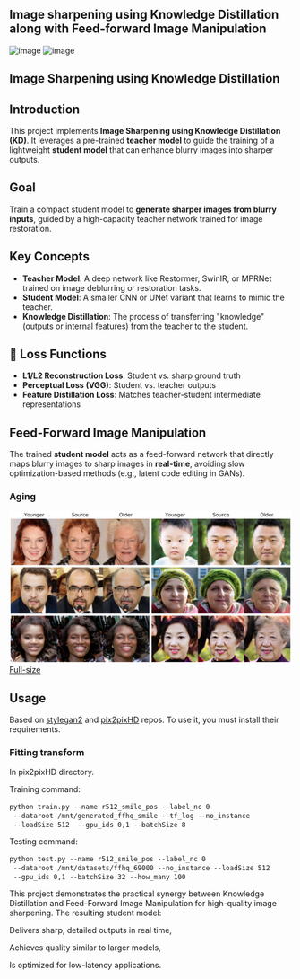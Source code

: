 ## Image sharpening using Knowledge Distillation along with Feed-forward Image Manipulation

<img width="607" height="261" alt="image" src="https://github.com/user-attachments/assets/6061dcf9-cce8-4fc4-ae9e-a35248e0d87d" />
<img width="606" height="198" alt="image" src="https://github.com/user-attachments/assets/4d5ae321-1851-446a-a935-645feed5099c" />

## Image Sharpening using Knowledge Distillation

## Introduction

This project implements **Image Sharpening using Knowledge Distillation (KD)**. It leverages a pre-trained **teacher model** to guide the training of a lightweight **student model** that can enhance blurry images into sharper outputs.


## Goal

Train a compact student model to **generate sharper images from blurry inputs**, guided by a high-capacity teacher network trained for image restoration.



## Key Concepts

- **Teacher Model**: A deep network like Restormer, SwinIR, or MPRNet trained on image deblurring or restoration tasks.
- **Student Model**: A smaller CNN or UNet variant that learns to mimic the teacher.
- **Knowledge Distillation**: The process of transferring "knowledge" (outputs or internal features) from the teacher to the student.
## 🧮 Loss Functions

- **L1/L2 Reconstruction Loss**: Student vs. sharp ground truth
- **Perceptual Loss (VGG)**: Student vs. teacher outputs
- **Feature Distillation Loss**: Matches teacher-student intermediate representations

## Feed-Forward Image Manipulation

The trained **student model** acts as a feed-forward network that directly maps blurry images to sharp images in **real-time**, avoiding slow optimization-based methods (e.g., latent code editing in GANs).


### Aging
![Aging](./imgs/aging.jpg)<br>
[Full-size](https://drive.google.com/open?id=1MmY8yZbu0K_CH3dX30Yz-jMkd8C9xIuo)

## Usage
Based on [stylegan2](https://github.com/NVlabs/stylegan2) and 
[pix2pixHD](https://github.com/NVIDIA/pix2pixHD) repos. To use it, you must
 install their requirements.
 


### Fitting transform
In pix2pixHD directory.

Training command:
```
python train.py --name r512_smile_pos --label_nc 0
 --dataroot /mnt/generated_ffhq_smile --tf_log --no_instance
 --loadSize 512  --gpu_ids 0,1 --batchSize 8
```
Testing command:
```
python test.py --name r512_smile_pos --label_nc 0
 --dataroot /mnt/datasets/ffhq_69000 --no_instance --loadSize 512
 --gpu_ids 0,1 --batchSize 32 --how_many 100
```

This project demonstrates the practical synergy between Knowledge Distillation and Feed-Forward Image Manipulation for high-quality image sharpening. The resulting student model:

Delivers sharp, detailed outputs in real time,

Achieves quality similar to larger models,

Is optimized for low-latency applications.




